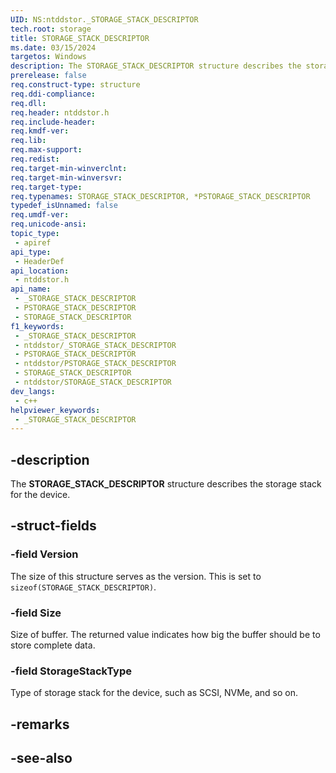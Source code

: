 ```yaml
---
UID: NS:ntddstor._STORAGE_STACK_DESCRIPTOR
tech.root: storage
title: STORAGE_STACK_DESCRIPTOR
ms.date: 03/15/2024
targetos: Windows
description: The STORAGE_STACK_DESCRIPTOR structure describes the storage stack for the device.
prerelease: false
req.construct-type: structure
req.ddi-compliance: 
req.dll: 
req.header: ntddstor.h
req.include-header: 
req.kmdf-ver: 
req.lib: 
req.max-support: 
req.redist: 
req.target-min-winverclnt: 
req.target-min-winversvr: 
req.target-type: 
req.typenames: STORAGE_STACK_DESCRIPTOR, *PSTORAGE_STACK_DESCRIPTOR
typedef_isUnnamed: false
req.umdf-ver: 
req.unicode-ansi: 
topic_type:
 - apiref
api_type:
 - HeaderDef
api_location:
 - ntddstor.h
api_name:
 - _STORAGE_STACK_DESCRIPTOR
 - PSTORAGE_STACK_DESCRIPTOR
 - STORAGE_STACK_DESCRIPTOR
f1_keywords:
 - _STORAGE_STACK_DESCRIPTOR
 - ntddstor/_STORAGE_STACK_DESCRIPTOR
 - PSTORAGE_STACK_DESCRIPTOR
 - ntddstor/PSTORAGE_STACK_DESCRIPTOR
 - STORAGE_STACK_DESCRIPTOR
 - ntddstor/STORAGE_STACK_DESCRIPTOR
dev_langs:
 - c++
helpviewer_keywords:
 - _STORAGE_STACK_DESCRIPTOR
---
```


## -description

The **STORAGE_STACK_DESCRIPTOR** structure describes the storage stack for the device.

## -struct-fields

### -field Version

The size of this structure serves as the version. This is set to `sizeof(STORAGE_STACK_DESCRIPTOR)`.

### -field Size

Size of buffer. The returned value indicates how big the buffer should be to store complete data.

### -field StorageStackType

Type of storage stack for the device, such as SCSI, NVMe, and so on.

## -remarks

## -see-also
